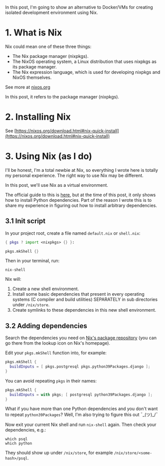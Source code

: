 In this post, I'm going to show an alternative to Docker/VMs for creating isolated development environment using Nix.

# 1. What is Nix

Nix could mean one of these three things:
- The Nix package manager (nixpkgs).
- The NixOS operating system, a Linux distribution that uses nixpkgs as its package manager.
- The Nix expression language, which is used for developing nixpkgs and NixOS themselves.

See more at [nixos.org](https://nixos.org/)

In this post, it refers to the package manager (nixpkgs).

# 2. Installing Nix

See [https://nixos.org/download.html#nix-quick-install](https://nixos.org/download.html#nix-quick-install)

# 3. Using Nix (as I do)

I'll be honest, I'm a total newbie at Nix, so everything I wrote here is totally my personal experience. The right way to use Nix may be different.

In this post, we'll use Nix as a virtual environment.

The official guide to this is [here](https://nixos.org/guides/dev-environment.html), but at the time of this post, it only shows how to install Python dependencies. Part of the reason I wrote this is to share my experience in figuring out how to install arbitrary dependencies.

## 3.1 Init script

In your project root, create a file named `default.nix` or `shell.nix`:

```nix
{ pkgs ? import <nixpkgs> {} }:

pkgs.mkShell {}
```

Then in your terminal, run:

```shell
nix-shell
```

Nix will:
1. Create a new shell environment.
2. Install some basic dependencies that present in every operating systems (C compiler and build utilities) SEPARATELY in sub directories under `/nix/store`.
3. Create symlinks to these dependencies in this new shell environment.

## 3.2 Adding dependencies

Search the dependencies you need on [Nix's package repository](https://search.nixos.org/packages) (you can go there from the lookup icon on Nix's homepage).

Edit your `pkgs.mkShell` function into, for example:

```nix
pkgs.mkShell {
  buildInputs = [ pkgs.postgresql pkgs.python39Packages.django ];
}
```

You can avoid repeating `pkgs` in their names:

```nix
pkgs.mkShell {
  buildInputs = with pkgs; [ postgresql python39Packages.django ];
}
```

What if you have more than one Python dependencies and you don't want to repeat `python39Packages`? Well, I'm also trying to figure this out ¯\_(ツ)_/¯

Now exit your current Nix shell and run `nix-shell` again. Then check your dependencies, e.g.:

```
which psql
which python
```

They should show up under `/nix/store`, for example `/nix/store/<some-hash>/psql`.

